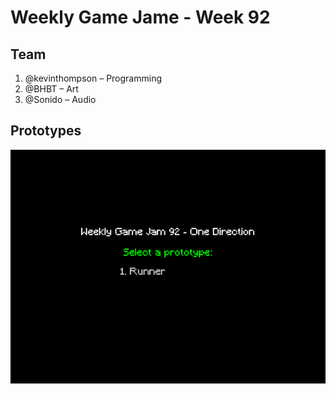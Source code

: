 # Weekly Game Jame - Week 92

## Team

1. @kevinthompson – Programming
2. @BHBT – Art
3. @Sonido – Audio

## Prototypes

![](https://github.com/kevinthompson/weekly-game-jam-92/blob/master/docs/prototype.gif?raw=true)
